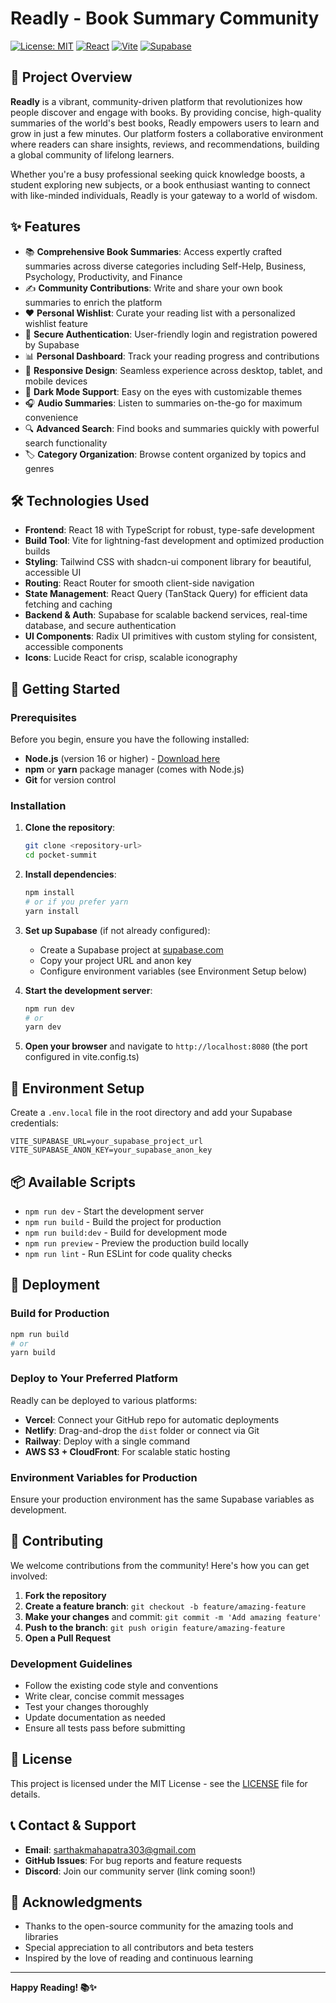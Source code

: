 # Readly - Book Summary Community

[![License: MIT](https://img.shields.io/badge/License-MIT-yellow.svg)](https://opensource.org/licenses/MIT)
[![React](https://img.shields.io/badge/React-18.3.1-blue.svg)](https://reactjs.org/)
[![Vite](https://img.shields.io/badge/Vite-7.1.4-646CFF.svg)](https://vitejs.dev/)
[![Supabase](https://img.shields.io/badge/Supabase-2.56.0-3ECF8E.svg)](https://supabase.com/)

## 📖 Project Overview

**Readly** is a vibrant, community-driven platform that revolutionizes how people discover and engage with books. By providing concise, high-quality summaries of the world's best books, Readly empowers users to learn and grow in just a few minutes. Our platform fosters a collaborative environment where readers can share insights, reviews, and recommendations, building a global community of lifelong learners.

Whether you're a busy professional seeking quick knowledge boosts, a student exploring new subjects, or a book enthusiast wanting to connect with like-minded individuals, Readly is your gateway to a world of wisdom.

## ✨ Features

- 📚 **Comprehensive Book Summaries**: Access expertly crafted summaries across diverse categories including Self-Help, Business, Psychology, Productivity, and Finance
- ✍️ **Community Contributions**: Write and share your own book summaries to enrich the platform
- ❤️ **Personal Wishlist**: Curate your reading list with a personalized wishlist feature
- 🔐 **Secure Authentication**: User-friendly login and registration powered by Supabase
- 📊 **Personal Dashboard**: Track your reading progress and contributions
- 📱 **Responsive Design**: Seamless experience across desktop, tablet, and mobile devices
- 🌙 **Dark Mode Support**: Easy on the eyes with customizable themes
- 🎧 **Audio Summaries**: Listen to summaries on-the-go for maximum convenience
- 🔍 **Advanced Search**: Find books and summaries quickly with powerful search functionality
- 🏷️ **Category Organization**: Browse content organized by topics and genres

## 🛠️ Technologies Used

- **Frontend**: React 18 with TypeScript for robust, type-safe development
- **Build Tool**: Vite for lightning-fast development and optimized production builds
- **Styling**: Tailwind CSS with shadcn-ui component library for beautiful, accessible UI
- **Routing**: React Router for smooth client-side navigation
- **State Management**: React Query (TanStack Query) for efficient data fetching and caching
- **Backend & Auth**: Supabase for scalable backend services, real-time database, and secure authentication
- **UI Components**: Radix UI primitives with custom styling for consistent, accessible components
- **Icons**: Lucide React for crisp, scalable iconography

## 🚀 Getting Started

### Prerequisites

Before you begin, ensure you have the following installed:
- **Node.js** (version 16 or higher) - [Download here](https://nodejs.org/)
- **npm** or **yarn** package manager (comes with Node.js)
- **Git** for version control

### Installation

1. **Clone the repository**:
   ```bash
   git clone <repository-url>
   cd pocket-summit
   ```

2. **Install dependencies**:
   ```bash
   npm install
   # or if you prefer yarn
   yarn install
   ```

3. **Set up Supabase** (if not already configured):
   - Create a Supabase project at [supabase.com](https://supabase.com)
   - Copy your project URL and anon key
   - Configure environment variables (see Environment Setup below)

4. **Start the development server**:
   ```bash
   npm run dev
   # or
   yarn dev
   ```

5. **Open your browser** and navigate to `http://localhost:8080` (the port configured in vite.config.ts)

## 🔧 Environment Setup

Create a `.env.local` file in the root directory and add your Supabase credentials:

```env
VITE_SUPABASE_URL=your_supabase_project_url
VITE_SUPABASE_ANON_KEY=your_supabase_anon_key
```

## 📦 Available Scripts

- `npm run dev` - Start the development server
- `npm run build` - Build the project for production
- `npm run build:dev` - Build for development mode
- `npm run preview` - Preview the production build locally
- `npm run lint` - Run ESLint for code quality checks

## 🚀 Deployment

### Build for Production

```bash
npm run build
# or
yarn build
```

### Deploy to Your Preferred Platform

Readly can be deployed to various platforms:

- **Vercel**: Connect your GitHub repo for automatic deployments
- **Netlify**: Drag-and-drop the `dist` folder or connect via Git
- **Railway**: Deploy with a single command
- **AWS S3 + CloudFront**: For scalable static hosting

### Environment Variables for Production

Ensure your production environment has the same Supabase variables as development.

## 🤝 Contributing

We welcome contributions from the community! Here's how you can get involved:

1. **Fork the repository**
2. **Create a feature branch**: `git checkout -b feature/amazing-feature`
3. **Make your changes** and commit: `git commit -m 'Add amazing feature'`
4. **Push to the branch**: `git push origin feature/amazing-feature`
5. **Open a Pull Request**

### Development Guidelines

- Follow the existing code style and conventions
- Write clear, concise commit messages
- Test your changes thoroughly
- Update documentation as needed
- Ensure all tests pass before submitting

## 📄 License

This project is licensed under the MIT License - see the [LICENSE](LICENSE) file for details.

## 📞 Contact & Support

- **Email**: sarthakmahapatra303@gmail.com
- **GitHub Issues**: For bug reports and feature requests
- **Discord**: Join our community server (link coming soon!)

## 🙏 Acknowledgments

- Thanks to the open-source community for the amazing tools and libraries
- Special appreciation to all contributors and beta testers
- Inspired by the love of reading and continuous learning

---

**Happy Reading! 📚✨**
